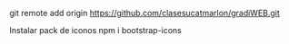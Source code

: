 git remote add origin https://github.com/clasesucatmarlon/gradiWEB.git


Instalar pack de iconos
npm i bootstrap-icons